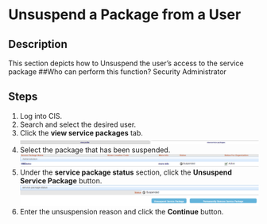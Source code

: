 # Unsuspend a Package from a User
## Description
This section depicts how to Unsuspend the user’s access to the service package
##Who can perform this function?
Security Administrator

## Steps
1. Log into CIS.
2. Search and select the desired user.
3. Click the **view service packages** tab.
![](spu-3.png)
4. Select the package that has been suspended.
![](upu-4.png)
5. Under the **service package status** section, click the **Unsuspend Service Package** button.
![](upu-5.png)
6. Enter the unsuspension reason and click the **Continue** button.
